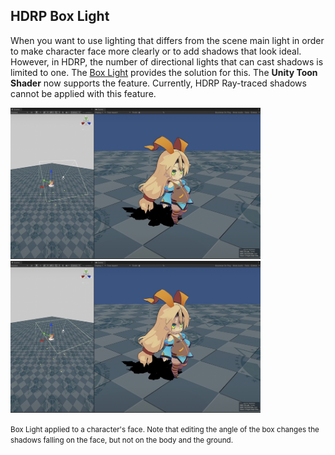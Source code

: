 <a id="BoxLight"></a>
## HDRP Box Light

When you want to use lighting that differs from the scene main light in order to make character face more clearly or to add shadows that look ideal. However, in HDRP, the number of directional lights that can cast shadows is limited to one. The [Box Light](https://docs.unity3d.com/Packages/com.unity.render-pipelines.high-definition@14.0/manual/Light-Component.html#Shape) provides the solution for this. The **Unity Toon Shader** now supports the feature. Currently, HDRP Ray-traced shadows cannot be applied with this feature.

<img width = "400" src="images/BoxLight0.png"><img width = "400" src="images/BoxLight1.png">

<small>Box Light applied to a character's face. Note that editing the angle of the box changes the shadows falling on the face, but not on the body and the ground.</small>
